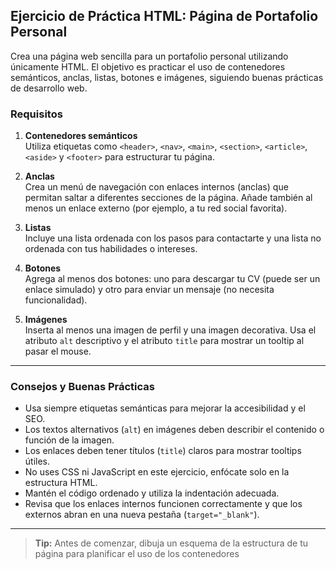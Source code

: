 ## Ejercicio de Práctica HTML: Página de Portafolio Personal

Crea una página web sencilla para un portafolio personal utilizando únicamente HTML. El objetivo es practicar el uso de contenedores semánticos, anclas, listas, botones e imágenes, siguiendo buenas prácticas de desarrollo web.

### Requisitos

1. **Contenedores semánticos**  
   Utiliza etiquetas como `<header>`, `<nav>`, `<main>`, `<section>`, `<article>`, `<aside>` y `<footer>` para estructurar tu página.

2. **Anclas**  
   Crea un menú de navegación con enlaces internos (anclas) que permitan saltar a diferentes secciones de la página. Añade también al menos un enlace externo (por ejemplo, a tu red social favorita).

3. **Listas**  
   Incluye una lista ordenada con los pasos para contactarte y una lista no ordenada con tus habilidades o intereses.

4. **Botones**  
   Agrega al menos dos botones: uno para descargar tu CV (puede ser un enlace simulado) y otro para enviar un mensaje (no necesita funcionalidad).

5. **Imágenes**  
   Inserta al menos una imagen de perfil y una imagen decorativa. Usa el atributo `alt` descriptivo y el atributo `title` para mostrar un tooltip al pasar el mouse.

---

### Consejos y Buenas Prácticas

- Usa siempre etiquetas semánticas para mejorar la accesibilidad y el SEO.
- Los textos alternativos (`alt`) en imágenes deben describir el contenido o función de la imagen.
- Los enlaces deben tener títulos (`title`) claros para mostrar tooltips útiles.
- No uses CSS ni JavaScript en este ejercicio, enfócate solo en la estructura HTML.
- Mantén el código ordenado y utiliza la indentación adecuada.
- Revisa que los enlaces internos funcionen correctamente y que los externos abran en una nueva pestaña (`target="_blank"`).

---

> **Tip:** Antes de comenzar, dibuja un esquema de la estructura de tu página para planificar el uso de los contenedores